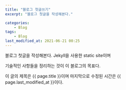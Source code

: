 ```yaml
---
title: "블로그 첫글쓰기"
excerpt: "블로그 첫글을 작성해본다."

categories:
    - Blog
tags:
    - Blog
last_modified_at: 2021-06-21 00:25
---
```


블로그 첫글을 작성해본다.
Jekyll을 사용한 static site이며 

기술적인 사항들을 정리하는 것이 이 블로그의 목표다.

이 글의 제목은 {{ page.title }}이며
마지막으로 수정된 시간은 {{ page.last_modified_at }}이다.